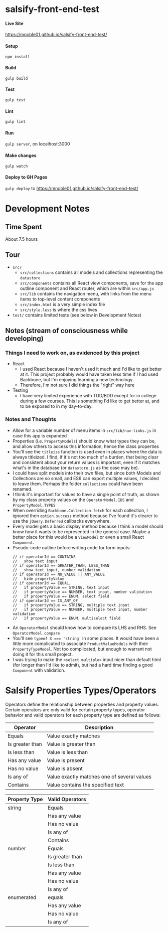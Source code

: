 # salsify-front-end-test

#### Live Site
https://mnoble01.github.io/salsify-front-end-test/

#### Setup
`npm install`

#### Build
`gulp build`

#### Test
`gulp test`

#### Lint
`gulp lint`

#### Run
`gulp server`, on localhost:3000

#### Make changes
`gulp watch`

#### Deploy to GH Pages
`gulp deploy` to https://mnoble01.github.io/salsify-front-end-test/

# Development Notes

## Time Spent
About 7.5 hours

## Tour
- `src/`
  - `src/collections` contains all models and collections representing the `datastore`
  - `src/components` contains all React view components, save for the app outline component and React router, which are within `src/app.js`
  - `src/lib` contains the navigation menu, with links from the menu items to top-level content components
  - `src/index.html` is a very simple index file
  - `src/style.less` is where the css lives
- `test/` contains limited tests (see below in Development Notes)

## Notes (stream of consciousness while developing)

### Things I need to work on, as evidenced by this project
- React
  - I used React because I haven't used it much and I'd like to get better at it. This project probably would have taken less time if I had used Backbone, but I'm enjoying learning a new technology.
  - Therefore, I'm not sure I did things the "right" way here
- Testing
  - I have very limited experience with TDD/BDD except for in college during a few courses. This is something I'd like to get better at, and to be exposed to in my day-to-day.

### Notes and Thoughts
- Allow for a variable number of menu items in `src/lib/nav-links.js` in case this app is expanded
- Properties (i.e. `PropertyModels`) should know what types they can be, and allow others to access this information, hence the class properties
- You'll see the `titleize` function is used even in places where the data is always titleized. I find, if it's not too much of a burden, that being clear and consistent about your return values is important, even if it matches what's in the database (or `datastore.js` as the case may be).
- I could have split models into their own files, but since both Models and Collections are so small, and ES6 can export multiple values, I decided to leave them. Perhaps the folder `collections` could have been renamed.
- I think it's important for values to have a single point of truth, as shown by my class property values on the `OperatorModel.IDS` and `PropertyModel.TYPES`
- When overriding `Backbone.Collection.fetch` for each collection, I ignored then `option.success` method because I've found it's clearer to use the `jQuery.Deferred` callbacks everywhere.
- Every model gets a basic display method because I think a model should know how it wants to be represented in the general case. Maybe a better place for this would be a `ViewModel` or even a small React `Component`.
- Pseudo-code outline before writing code for form inputs:
  ```
  // if operatorId == CONTAINS
  //   show text input
  // if operatorId == GREATER_THAN, LESS_THAN
  //   show text input, number validation
  // if operatorId == NO_VALUE || ANY_VALUE
  //   hide propertyValue
  // if operatorId == EQUAL,
  //   if propertyValue == STRING, text input
  //   if propertyValue == NUMBER, text input, number validation
  //   if propertyValue == ENUM, select field
  // if operatorId == IS_ANY_OF
  //   if propertyValue == STRING, multiple text input
  //   if propertyValue == NUMBER, multiple text input, number validation
  //   if propertyValue == ENUM, multiselect field
  ```
- An `OperatorModel` should know how to compare its LHS and RHS. See `OperatorModel.compare`
- You'll see `typeof X === 'string'` in some places. It would have been a little more complicated to associate `ProductValueModels` with their `PropertyTypeModel`. Not too complicated, but enough to warrant not doing it for this small project.
- I was trying to make the `<select multiple>` input nicer than default html (for longer than I'd like to admit), but had a hard time finding a good `Component` with validation.


# Salsify Properties Types/Operators

Operators define the relationship between properties and property values. Certain operators are only valid for certain property types, operator behavior and valid operators for each property type are defined as follows:

| Operator | Description |
-----------|--------------
| Equals   | Value exactly matches |
| Is greater than | Value is greater than |
| Is less than  | Value is less than |
| Has any value | Value is present |
| Has no value  | Value is absent  |
| Is any of     | Value exactly matches one of several values |
| Contains      | Value contains the specified text |


| Property Type | Valid Operators |
---------------- | ----------------
| string | Equals |
| | Has any value |
| | Has no value |
| | Is any of |
| | Contains |
| number | Equals |
| | Is greater than |
| | Is less than |
| | Has any value |
| | Has no value |
| | Is any of |
| enumerated | equals |
| | Has any value |
| | Has no value |
| | Is any of |

